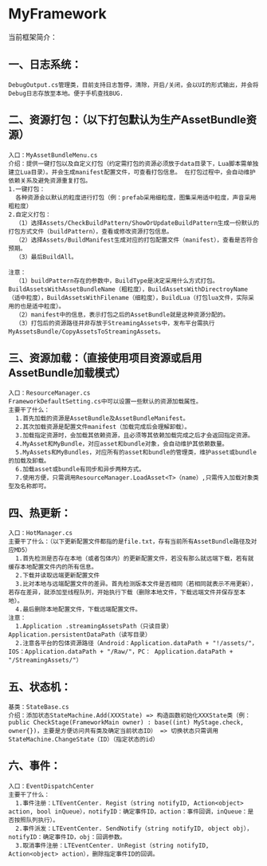 # MyFramework
当前框架简介：  
## 一、日志系统：  
    DebugOutput.cs管理类，目前支持日志暂停，清除，开启/关闭，会以UI的形式输出，并会将Debug日志存放至本地。便于手机查找BUG.  
## 二、资源打包：（以下打包默认为生产AssetBundle资源）  
    入口：MyAssetBundleMenu.cs  
    介绍：提供一键打包以及自定义打包（约定需打包的资源必须放于data目录下，Lua脚本需单独建立Lua目录）。并会生成manifest配置文件，可查看打包信息。 在打包过程中，会自动维护依赖关系及避免资源重复打包。  
    1.一键打包：  
      各种资源会以默认的粒度进行打包（例：prefab采用细粒度，图集采用适中粒度，声音采用粗粒度）   
    2.自定义打包：  
      （1）选择Assets/CheckBuildPattern/ShowOrUpdateBuildPattern生成一份默认的打包方式文件（buildPattern），查看或修改资源打包信息。  
      （2）选择Assets/BuildManifest生成对应的打包配置文件（manifest），查看是否符合预期。  
      （3）最后BuildAll。  
        
    注意：  
      （1）buildPattern存在的参数中，BuildType是决定采用什么方式打包。BuildAssetsWithAssetBundleName（粗粒度），BuildAssetsWithDirectroyName（适中粒度），BuildAssetsWithFilename（细粒度），BuildLua（打包lua文件，实际采用的也是适中粒度）。  
      （2）manifest中的信息，表示打包之后的AssetBundle就是这种资源分配的。  
      （3）打包后的资源路径并非存放于StreamingAssets中，发布平台需执行MyAssetsBundle/CopyAssetsToStreamingAssets。  
## 三、资源加载：（直接使用项目资源或启用AssetBundle加载模式）  
    入口：ResourceManager.cs  
    FrameworkDefaultSetting.cs中可以设置一些默认的资源加载属性。     
    主要干了什么：     
      1.首先加载的资源是AssetBundle及AssetBundleManifest。     
      2.其次加载资源是配置文件manifest（加载完成后会理解卸载）。     
      3.加载指定资源时，会加载其依赖资源，且必须等其依赖加载完成之后才会返回指定资源。   
      4.MyAsset和MyBundle，对应asset和bundle对象，会自动维护其依赖数量。     
      5.MyAssets和MyBundles，对应所有的asset和bundle的管理类，维护asset或bundle的加载及卸载。   
      6.加载asset或bundle有同步和异步两种方式。   
      7.使用方便，只需调用ResourceManager.LoadAsset<T>（name）,只需传入加载对象类型及名称即可。   
## 四、热更新：   
    入口：HotManager.cs   
    主要干了什么：（以下更新配置文件都指的是file.txt，存有当前所有AssetBundle路径及对应MD5）   
      1.首先检测是否存在本地（或者包体内）的更新配置文件，若没有那么就远端下载，若有就缓存本地配置文件内的所有信息。   
      2.下载并读取远端更新配置文件   
      3.比对本地与远端配置文件的差异。首先检测版本文件是否相同（若相同就表示不用更新），若存在差异，就添加至线程队列，开始执行下载（删除本地文件，下载远端文件并保存至本地）。   
      4.最后删除本地配置文件，下载远端配置文件。   
    注意：   
      1.Application .streamingAssetsPath（只读目录）  Application.persistentDataPath（读写目录）     
      2.注意各平台的包体资源路径（Android：Application.dataPath + "!/assets/"，IOS：Application.dataPath + "/Raw/"，PC： Application.dataPath + "/StreamingAssets/"）    
## 五、状态机：    
    基类：StateBase.cs   
    介绍：添加状态StateMachine.Add(XXXState) => 构造函数初始化XXXState类（例：public CheckStage(FrameworkMain owner) : base((int) MyStage.check, owner{})，主要是方便访问共有类及确定当前状态ID） => 切换状态只需调用StateMachine.ChangeState（ID）（指定状态的id）       
## 六、事件：  
    入口：EventDispatchCenter  
    主要干了什么：  
      1.事件注册：LTEventCenter. Regist（string notifyID, Action<object> action, bool inQueue），notifyID：确定事件ID，action：事件回调，inQueue：是否按照队列执行）。  
      2.事件派发：LTEventCenter. SendNotify（string notifyID, object obj），notifyID：确定事件ID，obj：回调参数。  
      3.取消事件注册：LTEventCenter. UnRegist（string notifyID, Action<object> action），删除指定事件ID的回调。    
